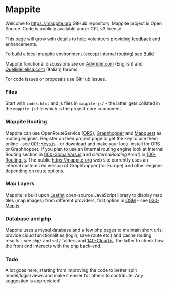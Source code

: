 # Mappite 

Welcome to https://mappite.org GitHub repository. Mappite project is Open Source. Code is publicly available under GPL v3 license.

This page will grow with details to help volunteers providing feedback and enhancements. 

To build a local mappite environment (except internal routing) see [Build](./Build.md) 

Mappite functional discussions are on [Advrider.com](https://advrider.com/f/threads/mappite-org-create-routes-easily-feedback-wanted.1055040/) (English) and [Quellidellelica.com](quellidellelica.com/vbforums/showthread.php?t=433039) (Italian) forums.

For code issues or proposals use GitHub Issues.

### Files

Start with `index.html` and js files in `mappite-js/` - the latter gets collated in the `mappite.js` file which is the project core component.

### Mappite Routing 

Mappite can use OpenRouteService ([ORS](https://openrouteservice.org/)), [Graphhopper](https://www.graphhopper.com/) and [Mapquest](https://developer.mapquest.com/) as routing engines. Register on their project page to get the key to use them online - see [001-Keys.js](mappite-js/001-Keys.js) - or download and make your local install for ORS or Graphhopper. If you plan to use an internal routing engine look at Internal Routing section in [000-GlobalVars.js](mappite-js/000-GlobalVars.js) and _isInternalRoutingArea()_ in [100-Routing.js](mappite-js/100-Routing.js). 
The public https://mappite.org web site currently uses an internal customized version of Graphhopper (for Europe) and other engines depending on route options.

### Map Layers

Mappite is built upon  [Leaflet](https://leafletjs.com/) open-source JavaScript library to display map tiles (map images) from different providers, first option is [OSM](https://openstreetmap.org) - see [030-Map.js](mappite-js/030-Map.js).

### Database and php

Mappite uses a mysql database and a few php pages to maintain short urls, provide cloud functionalities (login, save route etc.) and cache routing results - see `php/` and `sql/` folders and [140-Cloud.js](mappite-js/140-Cloud.js), the latter to check how the front end interacts with the php back-end.

### Todo

A lot goes here, starting from improving the code to better split model/logic/views and make it easier for others to contribute. Any suggestion is appreciated!

<!--
**mappite/mappite** is a ✨ _special_ ✨ repository because its `README.md` (this file) appears on your GitHub profile.

Here are some ideas to get you started:

- 🔭 I’m currently working on ...
- 🌱 I’m currently learning ...
- 👯 I’m looking to collaborate on ...
- 🤔 I’m looking for help with ...
- 💬 Ask me about ...
- 📫 How to reach me: ...
- 😄 Pronouns: ...
- ⚡ Fun fact: ...
-->
